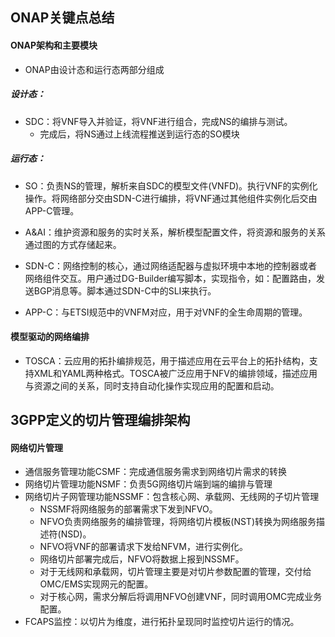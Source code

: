 ## ONAP关键点总结

#### ONAP架构和主要模块

- ONAP由设计态和运行态两部分组成

##### 设计态：

- SDC：将VNF导入并验证，将VNF进行组合，完成NS的编排与测试。
  - 完成后，将NS通过上线流程推送到运行态的SO模块

##### 运行态：

- SO：负责NS的管理，解析来自SDC的模型文件(VNFD)。执行VNF的实例化操作。将网络部分交由SDN-C进行编排，将VNF通过其他组件实例化后交由APP-C管理。

- A&AI：维护资源和服务的实时关系，解析模型配置文件，将资源和服务的关系通过图的方式存储起来。
- SDN-C：网络控制的核心，通过网络适配器与虚拟环境中本地的控制器或者网络组件交互。用户通过DG-Builder编写脚本，实现指令，如：配置路由，发送BGP消息等。脚本通过SDN-C中的SLI来执行。
- APP-C：与ETSI规范中的VNFM对应，用于对VNF的全生命周期的管理。

#### 模型驱动的网络编排

- TOSCA：云应用的拓扑编排规范，用于描述应用在云平台上的拓扑结构，支持XML和YAML两种格式。TOSCA被广泛应用于NFV的编排领域，描述应用与资源之间的关系，同时支持自动化操作实现应用的配置和启动。

## 3GPP定义的切片管理编排架构

#### 网络切片管理

- 通信服务管理功能CSMF：完成通信服务需求到网络切片需求的转换
- 网络切片管理功能NSMF：负责5G网络切片端到端的编排与管理
- 网络切片子网管理功能NSSMF：包含核心网、承载网、无线网的子切片管理
  - NSSMF将网络服务的部署需求下发到NFVO。
  - NFVO负责网络服务的编排管理，将网络切片模板(NST)转换为网络服务描述符(NSD)。
  - NFVO将VNF的部署请求下发给NFVM，进行实例化。
  - 网络切片部署完成后，NFVO将数据上报到NSSMF。
  - 对于无线网和承载网，切片管理主要是对切片参数配置的管理，交付给OMC/EMS实现网元的配置。
  - 对于核心网，需求分解后将调用NFVO创建VNF，同时调用OMC完成业务配置。
- FCAPS监控：以切片为维度，进行拓扑呈现同时监控切片运行的情况。

